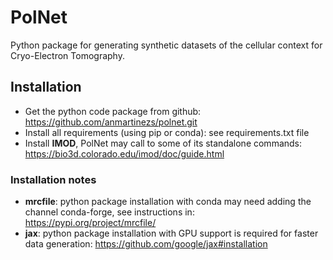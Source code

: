 # PolNet
Python package for generating synthetic datasets of the cellular context for Cryo-Electron Tomography.

## Installation

* Get the python code package from github: https://github.com/anmartinezs/polnet.git
* Install all requirements (using pip or conda): see requirements.txt file
* Install **IMOD**, PolNet may call to some of its standalone commands: https://bio3d.colorado.edu/imod/doc/guide.html

### Installation notes

* **mrcfile**: python package installation with conda may need adding the channel conda-forge, see instructions in: https://pypi.org/project/mrcfile/
* **jax**: python package installation with GPU support is required for faster data generation: https://github.com/google/jax#installation

